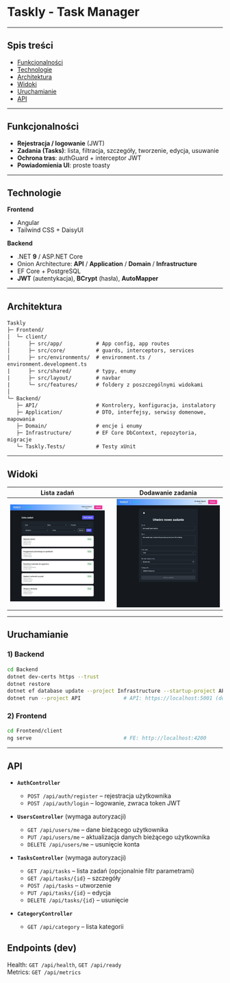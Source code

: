 # Taskly - **Task Manager**

---

## Spis treści
- [Funkcjonalności](#funkcjonalności)
- [Technologie](#technologie)
- [Architektura](#architektura)
- [Widoki](#widoki)
- [Uruchamianie](#uruchamianie)
- [API](#api)

---

## Funkcjonalności

- **Rejestracja / logowanie** (JWT)
- **Zadania (Tasks)**: lista, filtracja, szczegóły, tworzenie, edycja, usuwanie
- **Ochrona tras**: authGuard + interceptor JWT
- **Powiadomienia UI**: proste toasty

---

## Technologie

**Frontend**
- Angular
- Tailwind CSS + DaisyUI

**Backend**
- .NET **9** / ASP.NET Core
- Onion Architecture: **API** / **Application** / **Domain** / **Infrastructure**
- EF Core + PostgreSQL
- **JWT** (autentykacja), **BCrypt** (hasła), **AutoMapper**

---

## Architektura

```
Taskly
├─ Frontend/
│  └─ client/                
│      ├─ src/app/           # App config, app routes
│      ├─ src/core/          # guards, interceptors, services
│      ├─ src/environments/  # environment.ts / environment.development.ts
|      ├─ src/shared/        # typy, enumy
|      ├─ src/layout/        # navbar
|      └─ src/features/      # foldery z poszczególnymi widokami
│
└─ Backend/
   ├─ API/                   # Kontrolery, konfiguracja, instalatory
   ├─ Application/           # DTO, interfejsy, serwisy domenowe, mapowania
   ├─ Domain/                # encje i enumy
   ├─ Infrastructure/        # EF Core DbContext, repozytoria, migracje
   └─ Taskly.Tests/          # Testy xUnit
```

---

## Widoki

<div align="center">

| Lista zadań |   | Dodawanie zadania |
|-------------|---|-------------------|
| ![Task List](docs/screens/tasks-list.jpg) |   | ![Task Create](docs/screens/task-create.jpg) |

</div>

---

## Uruchamianie

### 1) Backend
```bash
cd Backend
dotnet dev-certs https --trust
dotnet restore
dotnet ef database update --project Infrastructure --startup-project API
dotnet run --project API              # API: https://localhost:5001 (domyślnie)
```

### 2) Frontend
```bash
cd Frontend/client
ng serve                              # FE: http://localhost:4200
```

---

## API

- **`AuthController`**
  - `POST /api/auth/register` – rejestracja użytkownika
  - `POST /api/auth/login` – logowanie, zwraca token JWT
    
- **`UsersController`** (wymaga autoryzacji)
  - `GET /api/users/me` – dane bieżącego użytkownika
  - `PUT /api/users/me` – aktualizacja danych bieżącego użytkownika
  - `DELETE /api/users/me` – usunięcie konta
    
- **`TasksController`** (wymaga autoryzacji)
  - `GET /api/tasks` – lista zadań (opcjonalnie filtr parametrami)
  - `GET /api/tasks/{id}` – szczegóły
  - `POST /api/tasks` – utworzenie
  - `PUT /api/tasks/{id}` – edycja
  - `DELETE /api/tasks/{id}` – usunięcie
    
- **`CategoryController`**
  - `GET /api/category` – lista kategorii  

 
**Endpoints (dev)**
---
Health: `GET /api/health`, `GET /api/ready`  
Metrics: `GET /api/metrics`
